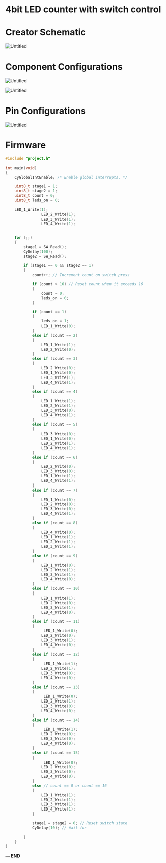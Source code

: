 # 4bit LED counter with switch control

# Creator Schematic

                                              

![Untitled](4bit%20LED%20counter%20with%20switch%20control%20fffd051c359e81cb9344f840994a5b46/Untitled.png)

# Component Configurations

![Untitled](4bit%20LED%20counter%20with%20switch%20control%20fffd051c359e81cb9344f840994a5b46/Untitled%201.png)

![Untitled](4bit%20LED%20counter%20with%20switch%20control%20fffd051c359e81cb9344f840994a5b46/Untitled%202.png)

                                             

# Pin Configurations

![Untitled](4bit%20LED%20counter%20with%20switch%20control%20fffd051c359e81cb9344f840994a5b46/Untitled%203.png)

# Firmware

```c
#include "project.h"

int main(void)
{
    CyGlobalIntEnable; /* Enable global interrupts. */

    uint8_t stage1 = 1;
    uint8_t stage2 = 1;
    uint8_t count = 0;
    uint8_t leds_on = 0;
    
    LED_1_Write(1);
                LED_2_Write(1);
                LED_3_Write(1);
                LED_4_Write(1);
    

    for (;;)
    {
        stage1 = SW_Read();
        CyDelay(100);
        stage2 = SW_Read();

        if (stage1 == 0 && stage2 == 1)
        {
            count++; // Increment count on switch press

            if (count > 16) // Reset count when it exceeds 16
            {
                count = 0;
                leds_on = 0;
            }

            if (count == 1)
            {
                leds_on = 1;
                LED_1_Write(0);
            }
            else if (count == 2)
            {
                LED_1_Write(1);
                LED_2_Write(0);
            }
            else if (count == 3)
            {
                LED_2_Write(0);
                LED_1_Write(0);
                LED_3_Write(1);
                LED_4_Write(1);
            }
            else if (count == 4)
            {
                LED_1_Write(1);
                LED_2_Write(1);
                LED_3_Write(0);
                LED_4_Write(1);
            }
            else if (count == 5)
            {
                LED_3_Write(0);
                LED_1_Write(0);
                LED_2_Write(1);
                LED_4_Write(1);
            }
            else if (count == 6)
            {
                LED_2_Write(0);
                LED_3_Write(0);
                LED_1_Write(1);
                LED_4_Write(1);
            }
            else if (count == 7)
            {
                LED_1_Write(0);
                LED_2_Write(0);
                LED_3_Write(0);
                LED_4_Write(1);
            }
            else if (count == 8)
            {
                LED_4_Write(0);
                LED_1_Write(1);
                LED_2_Write(1);
                LED_3_Write(1);
            }
            else if (count == 9)
            {
                LED_1_Write(0);
                LED_2_Write(1);
                LED_3_Write(1);
                LED_4_Write(0);
            }
            else if (count == 10)
            {
                LED_1_Write(1);
                LED_2_Write(0);
                LED_3_Write(1);
                LED_4_Write(0);
            }
            else if (count == 11)
            {
                 LED_1_Write(0);
                LED_2_Write(0);
                LED_3_Write(1);
                LED_4_Write(0);
            }
            else if (count == 12)
            {
                 LED_1_Write(1);
                LED_2_Write(1);
                LED_3_Write(0);
                LED_4_Write(0);
            }
            else if (count == 13)
            {
                 LED_1_Write(0);
                LED_2_Write(1);
                LED_3_Write(0);
                LED_4_Write(0);
            }
            else if (count == 14)
            {
                 LED_1_Write(1);
                LED_2_Write(0);
                LED_3_Write(0);
                LED_4_Write(0);
            }
            else if (count == 15)
            {
                 LED_1_Write(0);
                LED_2_Write(0);
                LED_3_Write(0);
                LED_4_Write(0);
            }
            else // count == 0 or count == 16
            {
                LED_1_Write(1);
                LED_2_Write(1);
                LED_3_Write(1);
                LED_4_Write(1);
            }

            stage1 = stage2 = 0; // Reset switch state
            CyDelay(10); // Wait for
            
        }
    }
}
```

**— END**